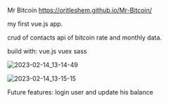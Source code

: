 

Mr Bitcoin
 https://oritleshem.github.io/Mr-Bitcoin/

my first vue.js app.


crud of contacts
api of bitcoin rate and monthly data.

build with:
vue.js
vuex
sass

![2023-02-14_13-14-49](https://user-images.githubusercontent.com/80868084/218822895-bd5ea604-5d72-47bf-acbd-f81de4ecef37.png)

![2023-02-14_13-15-15](https://user-images.githubusercontent.com/80868084/218822908-93ced40e-3ce5-4971-b941-2dafb777f4c5.png)

Future features:
login user and update his balance
